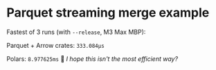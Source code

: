 # Parquet streaming merge example

Fastest of 3 runs (with `--release`, M3 Max MBP):

Parquet + Arrow crates: `333.084µs`

Polars: `8.977625ms` 🫣 _I hope this isn't the most efficient way?_
